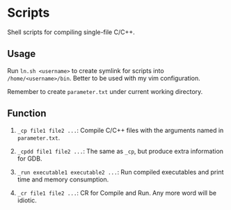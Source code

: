 # Scripts

Shell scripts for compiling single-file C/C++.

## Usage

Run `ln.sh <username>` to create symlink for scripts into `/home/<username>/bin`. Better to be used with my vim configuration.

Remember to create `parameter.txt` under current working directory.

## Function

1. `_cp file1 file2 ...`: Compile C/C++ files with the arguments named in `parameter.txt`.

2. `_cpdd file1 file2 ...`: The same as `_cp`, but produce extra information for GDB.

3. `_run executable1 executable2 ...`: Run compiled executables and print time and memory consumption.

4. `_cr file1 file2 ...`: CR for Compile and Run. Any more word will be idiotic.
